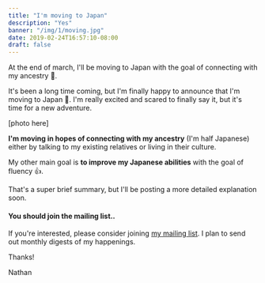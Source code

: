 ```yaml
---
title: "I'm moving to Japan"
description: "Yes"
banner: "/img/1/moving.jpg"
date: 2019-02-24T16:57:10-08:00
draft: false
---
```


At the end of march, I'll be moving to Japan with the goal of connecting with my ancestry 🎉.

It's been a long time coming, but I'm finally happy to announce that I'm moving to Japan 🎉. I'm really excited and scared to finally say it, but it's time for a new adventure.

[photo here]

**I'm moving in hopes of connecting with my ancestry** (I'm half Japanese) either by talking to my existing relatives or living in their culture.

My other main goal is **to improve my Japanese abilities** with the goal of fluency 👍.

That's a super brief summary, but I'll be posting a more detailed explanation soon.

#### You should join the mailing list..

If you're interested, please consider joining [my mailing list](/mailing_list). I plan to send out monthly digests of my happenings.

Thanks!

Nathan



